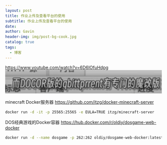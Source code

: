 ```yaml
---
layout: post
title: 作业上传及查看平台的使用
subtitle: 作业上传及查看平台的使用
date: 
author: Gavin
header-img: img/post-bg-cook.jpg
catalog: true
tags:
  - 博客
---
```

https://www.youtube.com/watch?v=6D6IOfuHdpg
![](imgs/Pasted%20image%2020231126200001.png)

minecraft Docker服务器
https://github.com/itzg/docker-minecraft-server
```sh
docker run -d -it -p 25565:25565 -e EULA=TRUE itzg/minecraft-server
```

DOS经典游戏的Docker容器
https://hub.docker.com/r/oldiy/dosgame-web-docker
```sh
docker run -d --name dosgame -p 262:262 oldiy/dosgame-web-docker:latest
```